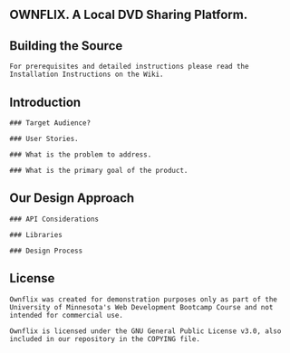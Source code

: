 ## OWNFLIX.  A Local DVD Sharing Platform.  

## Building the Source  

	For prerequisites and detailed instructions please read the Installation Instructions on the Wiki.  

## Introduction  

	### Target Audience?  

	### User Stories.  

	### What is the problem to address.  

	### What is the primary goal of the product.  

## Our Design Approach  

	### API Considerations  
	
	### Libraries  
	
	### Design Process  

## License  
	Ownflix was created for demonstration purposes only as part of the University of Minnesota's Web Development Bootcamp Course and not intended for commercial use.    

	Ownflix is licensed under the GNU General Public License v3.0, also included in our repository in the COPYING file.  




